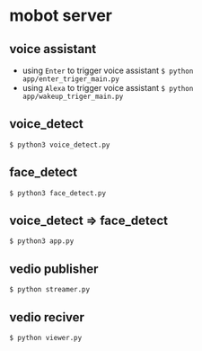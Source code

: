 # mobot server

## voice assistant

- using `Enter` to trigger voice assistant
`$ python app/enter_triger_main.py`
- using `Alexa` to trigger voice assistant
`$ python app/wakeup_triger_main.py`

## voice_detect

`$ python3 voice_detect.py`

## face_detect

`$ python3 face_detect.py`

## voice_detect => face_detect

`$ python3 app.py`

## vedio publisher

`$ python streamer.py`

## vedio reciver

`$ python viewer.py`